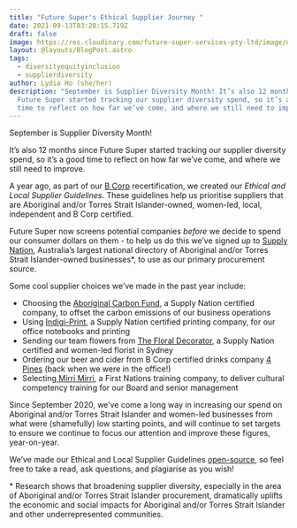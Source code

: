 ```yaml
---
title: "Future Super's Ethical Supplier Journey "
date: 2021-09-13T03:28:15.719Z
draft: false
image: https://res.cloudinary.com/future-super-services-pty-ltd/image/upload/v1631509807/Screen_Shot_2021-09-13_at_3.09.44_pm_jczexe.png
layout: @layouts/BlogPost.astro
tags:
  - diversityequityinclusion
  - supplierdiversity
author: Lydia Ho (she/her)
description: "September is Supplier Diversity Month! It’s also 12 months since
  Future Super started tracking our supplier diversity spend, so it’s a good
  time to reflect on how far we’ve come, and where we still need to improve. "
---
```


September is Supplier Diversity Month!

It’s also 12 months since Future Super started tracking our supplier diversity spend, so it’s a good time to reflect on how far we’ve come, and where we still need to improve.

A year ago, as part of our [B Corp](https://www.bcorporation.com.au/) recertification, we created our _Ethical and Local Supplier Guidelines._ These guidelines help us prioritise suppliers that are Aboriginal and/or Torres Strait Islander-owned, women-led, local, independent and B Corp certified.

Future Super now screens potential companies _before_ we decide to spend our consumer dollars on them - to help us do this we’ve signed up to [Supply Nation](https://supplynation.org.au/), Australia’s largest national directory of Aboriginal and/or Torres Strait Islander-owned businesses\*, to use as our primary procurement source.

Some cool supplier choices we’ve made in the past year include:

- Choosing the [Aboriginal Carbon Fund](https://www.abcfoundation.org.au/), a Supply Nation certified company, to offset the carbon emissions of our business operations
- Using [Indigi-Print](https://indigi-print.com.au/), a Supply Nation certified printing company, for our office notebooks and printing
- Sending our team flowers from [The Floral Decorator](https://thefloraldecorator.com.au/), a Supply Nation certified and women-led florist in Sydney
- Ordering our beer and cider from B Corp certified drinks company [4 Pines](https://4pinesbeer.com.au/) (back when we were in the office!)
- Selecting[ Mirri Mirri](http://www.mirrimirri.com.au/), a First Nations training company, to deliver cultural competency training for our Board and senior management

Since September 2020, we’ve come a long way in increasing our spend on Aboriginal and/or Torres Strait Islander and women-led businesses from what were (shamefully) low starting points, and will continue to set targets to ensure we continue to focus our attention and improve these figures, year-on-year.

We’ve made our Ethical and Local Supplier Guidelines [open-source](https://docs.google.com/document/d/1p-4us-BvtBUIq3g1DegEQblVoIqzoolmS7UkLqMyPc0/edit), so feel free to take a read, ask questions, and plagiarise as you wish!

\* Research shows that broadening supplier diversity, especially in the area of Aboriginal and/or Torres Strait Islander procurement, dramatically uplifts the economic and social impacts for Aboriginal and/or Torres Strait Islander and other underrepresented communities.
